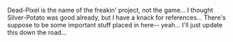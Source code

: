 Dead-Pixel
 is the name of the freakin' project, not the game...
I thought Silver-Potato was good already, but I have a knack for references...
There's suppose to be some important stuff placed in here-- yeah... I'll just update this down the road...